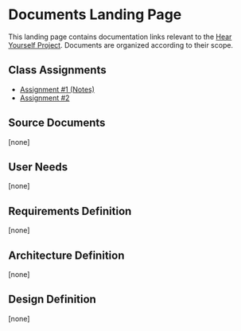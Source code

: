# Documents Landing Page
This landing page contains documentation links relevant to the [Hear Yourself Project](https://j-lyman.github.io/hear-yourself/). Documents are organized according to their scope.

## Class Assignments
* [Assignment #1 (Notes)](https://j-lyman.github.io/hear-yourself/Assignment-Notes/Assignment-1_Notes)
* [Assignment #2](https://docs.google.com/document/d/1_UEt8V5hJuX-R8StRv7V6QATfcV-3DKuZ1dPLVP2kH4/edit?usp=sharing)

## Source Documents
[none]

## User Needs
[none]

## Requirements Definition
[none]

## Architecture Definition
[none]

## Design Definition
[none]

